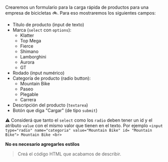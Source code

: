 Crearemos un formulario para la carga rápida de productos para una empresa de bicicletas :bike:. Para eso mostraremos los siguientes campos:

- Título de producto (input de texto)
- Marca (`select` con `options`):
  - Klatter
  - Top Mega
  - Fierce
  - Shimano
  - Lamborghini
  - Aurora
  - GT
- Rodado (input numérico)
- Categoría de producto (radio button):
  - Mountain Bike
  - Paseo
  - Plegable
  - Carrera
- Descripción del producto (`textarea`)
- Botón que diga "Cargar" (de tipo `submit`)

:warning: Considerá que tanto el `select` como los `radio` deben tener un id y el atributo `value` con el mismo valor que tienen en el texto. Por ejemplo `<input type="radio" name="categoria" value="Mountain Bike" id= "Mountain Bike"> Mountain Bike <br>`

**No es necesario agregarles estilos**

> Creá el código HTML que acabamos de describir.
